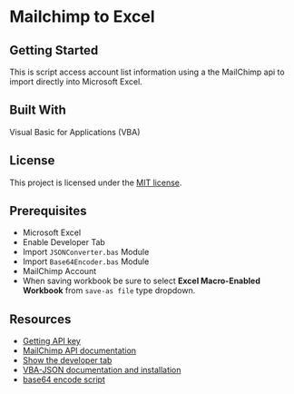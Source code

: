 # Mailchimp to Excel

## Getting Started
This is script access account list information using a the MailChimp api to import directly into Microsoft Excel. 

## Built With
Visual Basic for Applications (VBA)

## License
This project is licensed under the [MIT license]("https://opensource.org/licenses/mit-license.php").

## Prerequisites
* Microsoft Excel 
* Enable Developer Tab
* Import `JSONConverter.bas` Module
* Import `Base64Encoder.bas` Module
* MailChimp Account
* When saving workbook be sure to select **Excel Macro-Enabled Workbook** from `save-as file` type dropdown.

## Resources
* [Getting API key](https://kb.mailchimp.com/integrations/api-integrations/about-api-keys)
* [MailChimp API documentation](https://developer.mailchimp.com/documentation/mailchimp/guides/get-started-with-mailchimp-api-3/)
* [Show the developer tab](https://support.office.com/en-us/article/show-the-developer-tab-e1192344-5e56-4d45-931b-e5fd9bea2d45)
* [VBA-JSON documentation and installation](https://github.com/VBA-tools/VBA-JSON#installation)
* [base64 encode script](https://stackoverflow.com/questions/496751/base64-encode-string-in-vbscript/506992#506992)